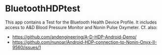 # BluetoothHDPtest
This app contains a Test for the Bluetooth Health Device Profile.
It includes access to A&D Blood Pressure Monitor and Nonin Pulse Oxymeter.
Cf. also:
- https://github.com/andengineering/A-D-HDP-Android-Demo/ 
- https://github.com/nunoar/Android-HDP-connection-to-Nonin-Onyx-II-9560/issues/1


